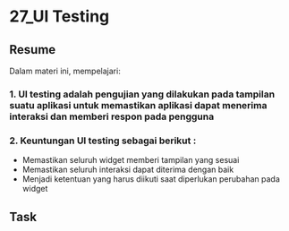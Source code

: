 # 27_UI Testing

## Resume
Dalam materi ini, mempelajari:
### 1. UI testing adalah pengujian yang dilakukan pada tampilan suatu aplikasi untuk memastikan aplikasi dapat menerima interaksi dan memberi respon pada pengguna

### 2. Keuntungan UI testing sebagai berikut :
- Memastikan seluruh widget memberi tampilan yang sesuai
- Memastikan seluruh interaksi dapat diterima dengan baik
- Menjadi ketentuan yang harus diikuti saat diperlukan perubahan pada widget




## Task

